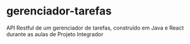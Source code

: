 # gerenciador-tarefas
API Restful de um gerenciador de tarefas, construído em Java e React durante as aulas de Projeto Integrador
